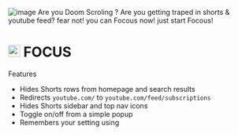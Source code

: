 ![image](https://github.com/user-attachments/assets/0375c6ea-234b-4d69-8608-0c9d887e7c7d)
Are you Doom Scroling ? Are you getting traped in shorts & youtube feed? fear not! you can Focous now! just start Focous!

# <img src="https://github.com/user-attachments/assets/081309f3-d4be-41b0-a3d7-85b8dedd561f" width="24" alt="Focus icon" /> FOCUS 

Features

- Hides Shorts rows from homepage and search results
- Redirects `youtube.com/` to `youtube.com/feed/subscriptions`
- Hides Shorts sidebar and top nav icons
- Toggle on/off from a simple popup
- Remembers your setting using
